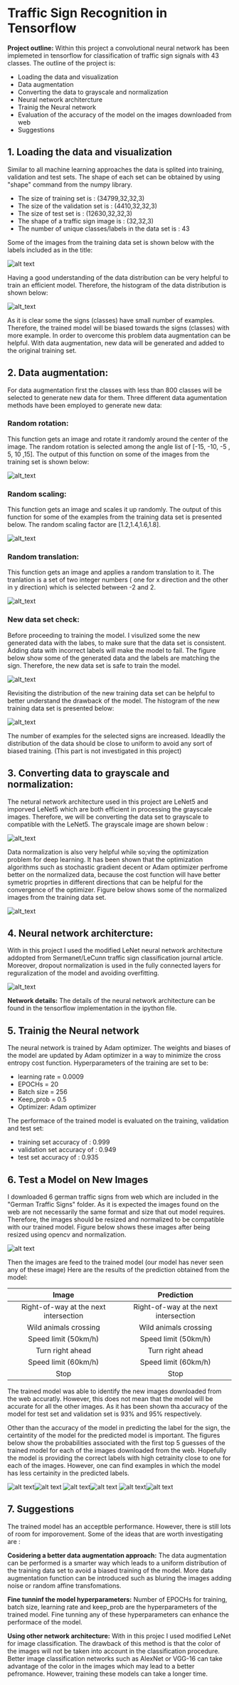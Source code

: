 # **Traffic Sign Recognition in Tensorflow** 


**Project outline:**
Within this project a convolutional neural network has been implemeted in tensorflow for classification of traffic sign signals with 43 classes.
The outline of the project is:
* Loading the data and visualization
* Data augmentation
* Converting the data to grayscale and normalization
* Neural network architercture
* Trainig the Neural network
* Evaluation of the accuracy of the model on the images downloaded from web
* Suggestions


[//]: # (Image References)

[image1]: ./Figures/data_set.jpg
[image2]: ./Figures/histogram.jpg 
[image3]: ./Figures/rotation.jpg 
[image4]: ./Figures/scaled.jpg 
[image5]: ./Figures/translated.jpg 
[image6]: ./Figures/augmented_data.jpg
[image7]: ./Figures/new_histogram.jpg
[image8]: ./Figures/grayscale.jpg
[image9]: ./Figures/normalized.jpg
[image10]: ./Figures/modifiedLeNet.jpg
[image11]: ./Figures/normalized_web_images.jpg

[image12]: ./Figures/Sign_0.jpg
[image13]: ./Figures/Sign_1.jpg
[image14]: ./Figures/Sign_2.jpg
[image15]: ./Figures/Sign_3.jpg
[image16]: ./Figures/Sign_4.jpg
[image17]: ./Figures/Sign_5.jpg








## 1. Loading the data and visualization
Similar to all machine learning approaches the data is splited into training, validation and test sets. The shape of each set can be obtained by using "shape" command from the numpy library.

* The size of training set is : (34799,32,32,3)
* The size of the validation set is : (4410,32,32,3)
* The size of test set is : (12630,32,32,3)
* The shape of a traffic sign image is : (32,32,3)
* The number of unique classes/labels in the data set is : 43

Some of the images from the training data set is shown below with the labels included as in the title:

![alt text][image1]

Having a good understanding of the data distribution can be very helpful to train an efficient model. Therefore, the histogram of the data distribution is shown below:

![alt_text][image2]

As it is clear some the signs (classes) have small number of examples. Therefore, the trained model will be biased towards the signs (classes) with more example. In order to overcome this problem data augmentation can be helpful. With data augmentation, new data will be generated and added to the original training set.
## 2. Data augmentation:
For data augmentation first the classes with less than 800 classes will be selected to generate new data for them. Three different data agumentation methods have been employed to generate new data:

###  Random rotation:
This function gets an image and rotate it randomly around the center of the image. The random rotation is selected among the angle list of [-15, -10, -5 , 5, 10 ,15]. The output of this function on some of the images from the training set is shown below:

![alt_text][image3]

### Random scaling:
This function gets an image and scales it up randomly. The output of this function for some of the examples from the training data set is presented below. The random scaling factor are [1.2,1.4,1.6,1.8].

![alt_text][image4]

### Random translation:
This function gets an image and applies a random translation to it. The tranlation is a set of two integer numbers ( one for x direction and the other in y direction) which is selected between -2 and 2.

![alt_text][image5]

### New data set check:
Before proceeding to training the model. I visulized some the new generated data with the labes, to make sure that the data set is consistent. Adding data with incorrect labels will make the model to fail. The figure below show some of the generated data and the labels are matching the sign. Therefore, the new data set is safe to train the model.

![alt_text][image6]

Revisiting the distribution of the new training data set can be helpful to better understand the drawback of the model. The histogram of the new training data set is presented below:

![alt_text][image7]

The number of examples for the selected signs are increased. Ideadlly the distribution of the data should be close to uniform to avoid any sort of biased training. (This part is not investigated in this project)

## 3. Converting data to grayscale and normalization:
The netural network architecture used in this project are LeNet5 and imporved LeNet5 which are both efficient in processing the grayscale images. Therefore, we will be converting the data set to grayscale to compatible with the LeNet5. The grayscale image are shown below :

![alt_text][image8]

Data normalization is also very helpful while so;ving the optimization problem for deep learning. It has been shown that the optimization algorithms such as stochastic gradient decent or Adam optimizer perfrome better on the normalized data, because the cost function will have better symetric proprties in different directions that can be helpful for the convergence of the optimizer. Figure below shows some of the normalized images from the training data set.

![alt_text][image9]

## 4. Neural network architercture:

With in this project I used the modified LeNet neural network architecture addopted from Sermanet/LeCunn traffic sign classification journal article. Moreover, dropout normalization is used in the fully connected layers for reguralization of the model and avoiding overfitting.

![alt_text][image10]

**Network details:**
The details of the neural network architecture can be found in the tensorflow implementation in the ipython file.
## 5. Trainig the Neural network

The neural network is trained by Adam optimizer. The weights and biases of the model are updated by Adam optimizer in a way to minimize the cross entropy cost function. Hyperparameters of the training are set to be:

* learning rate = 0.0009
* EPOCHs = 20
* Batch size = 256
* Keep_prob = 0.5
* Optimizer: Adam optimizer


The performace of the trained model is evaluated on the training, validation and test set:
* training set accuracy of : 0.999
* validation set accuracy of : 0.949
* test set accuracy of : 0.935

## 6. Test a Model on New Images

I downloaded 6 german traffic signs from web which are included in the "German Traffic Signs" folder. As it is expected the images found on the web are not necessarily the same format and size that out model requires. Therefore, the images should be resized and normalized to be compatible with our trained model. Figure below shows these images after being resized using opencv and normalization.

![alt text][image11]

Then the images are feed to the trained model (our model has never seen any of these image)
Here are the results of the prediction obtained from the model:

| Image			        |     Prediction	        					| 
|:---------------------:|:---------------------------------------------:| 
| Right-of-way at the next intersection      		| Right-of-way at the next intersection   									| 
| Wild animals crossing     			| Wild animals crossing 										|
| Speed limit (50km/h)					| Speed limit (50km/h)											|
| Turn right ahead	      		| Turn right ahead					 				|
| Speed limit (60km/h)			| Speed limit (60km/h)      					|
| Stop			| Stop      					|

The trained model was able to identify the new images downloaded from the web accuratly. However, this does not mean that the model will be accurate for all the other images. As it has been shown tha accuracy of the model for test set and validation set is 93% and 95% respectively.

Other than the accuracy of the model in predicting the label for the sign, the certaintity of the model for the predicted model is important. The figures below show the probabilities associated with the first top 5 guesses of the trained model for each of the images downloaded from the web. Hopefully the model is providing the correct labels with high cetrainity close to one for each of the images. However, one can find examples in which the model has less certainity in the predicted labels.

![alt text][image12]![alt text][image13] 
![alt text][image14]![alt text][image15] 
![alt text][image16]![alt text][image17] 

## 7. Suggestions

The trained model has an acceptble performance. However, there is still lots of room for imporovement. Some of the ideas that are worth investigating are :

**Cosidering a better data augmentation approach:**
The data augmentation can be performed is a smarter way which leads to a uniform distribution of the training data set to avoid a biased training of the model. More data augmentation function can be introduced such as bluring the images adding noise or random affine transfomations.

**Fine tunninf the model hyperparameters:**
Number of EPOCHs for training, batch size, learning rate and keep_prob are the hyperparameters of the trained model. Fine tunning any of these hyperparameters can enhance the performace of the model.

**Using other network architecture:**
With in this projec I used modified LeNet for image classification. The drawback of this method is that the color of the images will not be taken into account in the classification procedure. Better image classification networks such as AlexNet or VGG-16 can take advantage of the color in the images which may lead to a better pefromance. However, training these models can take a longer time.
